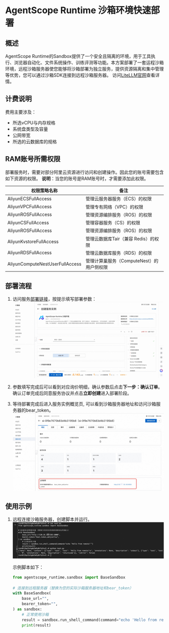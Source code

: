 # AgentScope Runtime 沙箱环境快速部署

## 概述

AgentScope Runtime的Sandbox提供了一个安全且隔离的环境，用于工具执行、浏览器自动化、文件系统操作、训练评测等功能。本方案部署了一套运程沙箱环境，远程沙箱服务器使您能够将沙箱部署为独立服务，提供资源隔离和集中管理等优势，您可以通过沙箱SDK连接到远程沙箱服务器。 访问[LiteLLM官网](https://doc.agentscope.io/zh_CN/)查看详情。

## 计费说明

费用主要涉及：

- 所选vCPU与内存规格
- 系统盘类型及容量
- 公网带宽
- 所选的云数据库的规格


## RAM账号所需权限

部署服务时，需要对部分阿里云资源进行访问和创建操作。因此您的账号需要包含如下资源的权限。
**说明**：当您的账号是RAM账号时，才需要添加此权限。

| 权限策略名称                          | 备注                         |
|---------------------------------|----------------------------|
| AliyunECSFullAccess             | 管理云服务器服务（ECS）的权限           |
| AliyunVPCFullAccess             | 管理专有网络（VPC）的权限             |
| AliyunROSFullAccess             | 管理资源编排服务（ROS）的权限           |
| AliyunCSFullAccess              | 管理容器服务（CS）的权限              |
| AliyunROSFullAccess             | 管理资源编排服务（ROS）的权限           |
| AliyunKvstoreFullAccess         | 管理云数据库Tair（兼容 Redis）的权限    |
| AliyunRDSFullAccess             | 管理云数据库服务（RDS）的权限           |
| AliyunComputeNestUserFullAccess | 管理计算巢服务（ComputeNest）的用户侧权限 |

## 部署流程

1. 访问服务[部署链接](https://computenest.console.aliyun.com/service/instance/create/cn-hangzhou?type=user&ServiceId=service-7029e12746fa424db3f3)，按提示填写部署参数：
   ![image.png](img_1.jpg)

2. 参数填写完成后可以看到对应询价明细，确认参数后点击**下一步：确认订单**。 确认订单完成后同意服务协议并点击**立即创建**进入部署阶段。

3. 等待部署完成后进入服务实例概览页, 可以看到沙箱服务器地址和访问沙箱服务器的bear_token。
   ![image.png](img_2.jpg)

## 使用示例

1. 远程连接沙箱服务器，创建脚本并运行。
   ![image.png](img_3.jpg)

   示例脚本如下：
   ```python
   from agentscope_runtime.sandbox import BaseSandbox
   
   # 连接到远程服务器（替换为您的实际沙箱服务器地址和bear_token）
   with BaseSandbox(
       base_url="",
       bearer_token="",
   ) as sandbox:
       # 正常使用沙箱
       result = sandbox.run_shell_command(command="echo 'Hello from remote!'")
       print(result)
   ```
